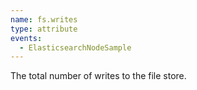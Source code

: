 ```yaml
---
name: fs.writes
type: attribute
events:
  - ElasticsearchNodeSample
---
```


The total number of writes to the file store.